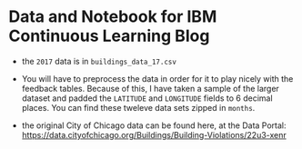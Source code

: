 # Data and Notebook for IBM Continuous Learning Blog 

- the `2017` data is in `buildings_data_17.csv`

- You will have to preprocess the data in order for it to play nicely with the feedback tables. Because of this, I have taken a sample of the larger dataset and padded the `LATITUDE` and `LONGITUDE` fields to 6 decimal places. You can find these tweleve data sets zipped in `months`. 

- the original City of Chicago data can be found here, at the Data Portal: https://data.cityofchicago.org/Buildings/Building-Violations/22u3-xenr

